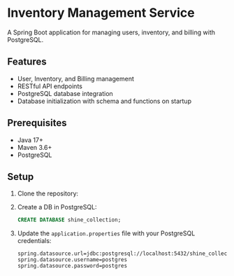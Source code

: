 # Inventory Management Service 

A Spring Boot application for managing users, inventory, and billing with PostgreSQL.

## Features

- User, Inventory, and Billing management
- RESTful API endpoints
- PostgreSQL database integration
- Database initialization with schema and functions on startup

## Prerequisites

- Java 17+
- Maven 3.6+
- PostgreSQL

## Setup

1. Clone the repository:
2. Create a DB in PostgreSQL:
   ```sql
   CREATE DATABASE shine_collection;
   ```
   
3. Update the `application.properties` file with your PostgreSQL credentials:
   ```properties
   spring.datasource.url=jdbc:postgresql://localhost:5432/shine_collection
   spring.datasource.username=postgres
   spring.datasource.password=postgres
   ```
   
